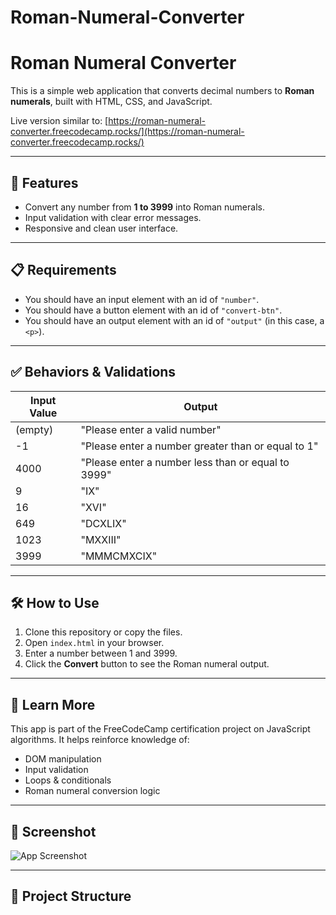 # Roman-Numeral-Converter
# Roman Numeral Converter

This is a simple web application that converts decimal numbers to **Roman numerals**, built with HTML, CSS, and JavaScript.

Live version similar to: [https://roman-numeral-converter.freecodecamp.rocks/](https://roman-numeral-converter.freecodecamp.rocks/)

---

## 🚀 Features

- Convert any number from **1 to 3999** into Roman numerals.
- Input validation with clear error messages.
- Responsive and clean user interface.

---

## 📋 Requirements

- You should have an input element with an id of `"number"`.
- You should have a button element with an id of `"convert-btn"`.
- You should have an output element with an id of `"output"` (in this case, a `<p>`).

---

## ✅ Behaviors & Validations

| Input Value     | Output                                     |
|------------------|---------------------------------------------|
| (empty)         | "Please enter a valid number"             |
| -1              | "Please enter a number greater than or equal to 1" |
| 4000            | "Please enter a number less than or equal to 3999" |
| 9               | "IX"                                       |
| 16              | "XVI"                                      |
| 649             | "DCXLIX"                                   |
| 1023            | "MXXIII"                                   |
| 3999            | "MMMCMXCIX"                                |

---

## 🛠 How to Use

1. Clone this repository or copy the files.
2. Open `index.html` in your browser.
3. Enter a number between 1 and 3999.
4. Click the **Convert** button to see the Roman numeral output.

---

## 🧠 Learn More

This app is part of the FreeCodeCamp certification project on JavaScript algorithms. It helps reinforce knowledge of:

- DOM manipulation
- Input validation
- Loops & conditionals
- Roman numeral conversion logic

---

## 📸 Screenshot

![App Screenshot](screenshot.png)

---

## 📁 Project Structure

